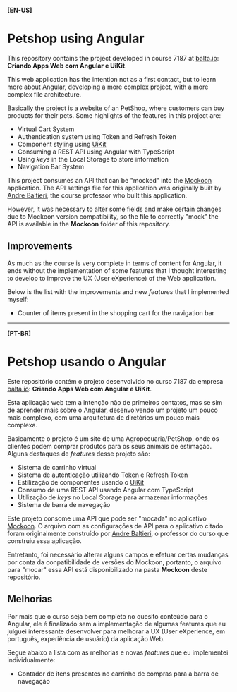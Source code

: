 **[EN-US]**
# Petshop using Angular

This repository contains the project developed in course 7187 at [balta.io](https://balta.io/): **Criando Apps Web com Angular e UiKit**.

This web application has the intention not as a first contact, but to learn more about Angular, developing a more complex project, with a more complex file architecture.

Basically the project is a website of an PetShop, where customers can buy products for their pets. Some highlights of the features in this project are:
- Virtual Cart System
- Authentication system using Token and Refresh Token
- Component styling using [UiKit](https://getuikit.com/)
- Consuming a REST API using Angular with TypeScript
- Using _keys_ in the Local Storage to store information
- Navigation Bar System

This project consumes an API that can be "mocked" into the [Mockoon](https://mockoon.com/) application. The API settings file for this application was originally built by [Andre Baltieri](https://github.com/andrebaltieri), the course professor who built this application.

However, it was necessary to alter some fields and make certain changes due to Mockoon version compatibility, so the file to correctly "mock" the API is available in the **Mockoon** folder of this repository.

## Improvements

As much as the course is very complete in terms of content for Angular, it ends without the implementation of some features that I thought interesting to develop to improve the UX (User eXperience) of the Web application.

Below is the list with the improvements and new _features_ that I implemented myself:

- Counter of items present in the shopping cart for the navigation bar

---

**[PT-BR]**
# Petshop usando o Angular

Este repositório contém o projeto desenvolvido no curso 7187 da empresa [balta.io](https://balta.io/): **Criando Apps Web com Angular e UiKit**.

Esta aplicação web tem a intenção não de primeiros contatos, mas se sim de aprender mais sobre o Angular, desenvolvendo um projeto um pouco mais complexo, com uma arquitetura de diretórios um pouco mais complexa.

Basicamente o projeto é um site de uma Agropecuaria/PetShop, onde os clientes podem comprar produtos para os seus animais de estimação. Alguns destaques de _features_ desse projeto são:
- Sistema de carrinho virtual
- Sistema de autenticação utilizando Token e Refresh Token
- Estilização de componentes usando o [UiKit](https://getuikit.com/)
- Consumo de uma REST API usando Angular com TypeScript
- Utilização de _keys_ no Local Storage para armazenar informações
- Sistema de barra de navegação

Este projeto consome uma API que pode ser "mocada" no aplicativo [Mockoon](https://mockoon.com/). O arquivo com as configurações de API para o aplicativo citado foram originalmente construído por [Andre Baltieri](https://github.com/andrebaltieri), o professor do curso que construiu essa aplicação.

Entretanto, foi necessário alterar alguns campos e efetuar certas mudanças por conta da conpatibilidade de versões do Mockoon, portanto, o arquivo para "mocar" essa API está disponibilizado na pasta **Mockoon** deste repositório.

## Melhorias

Por mais que o curso seja bem completo no quesito conteúdo para o Angular, ele é finalizado sem a implementação de algumas features que eu julguei interessante desenvolver para melhorar a UX (User eXperience, em português, experiência de usuário) da aplicação Web.

Segue abaixo a lista com as melhorias e novas _features_ que eu implementei individualmente:

- Contador de itens presentes no carrinho de compras para a barra de navegação

